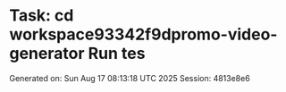 # Task: cd workspace93342f9dpromo-video-generator  Run tes

Generated on: Sun Aug 17 08:13:18 UTC 2025
Session: 4813e8e6
